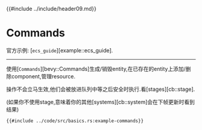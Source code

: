 {{#include ../include/header09.md}}

# Commands

官方示例:
[`ecs_guide`][example::ecs_guide].

---

使用[`Commands`][bevy::Commands]生成/销毁entity,在已存在的entity上添加/删除component,管理resource.

操作不会立马生效,他们会被放进队列中等之后安全时执行.看[stages][cb::stage].

(如果你不使用stage,意味着你的其他[systems][cb::system]会在下帧更新时看到结果)

```rust,no_run,noplayground
{{#include ../code/src/basics.rs:example-commands}}
```
